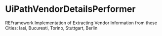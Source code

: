 # UiPathVendorDetailsPerformer
REFramework Implementation of Extracting Vendor Information from these Cities: Iasi, Bucuresti, Torino, Stuttgart, Berlin
